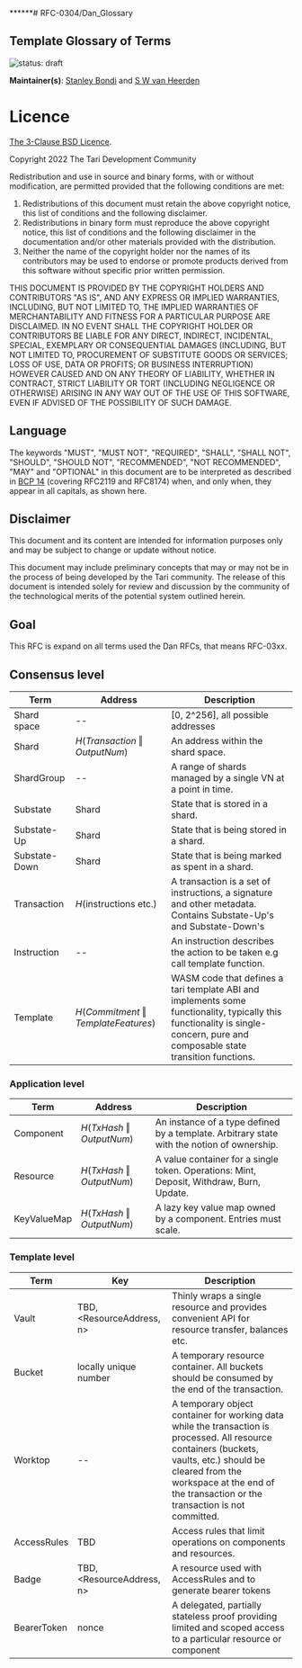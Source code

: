 ******# RFC-0304/Dan_Glossary

## Template Glossary of Terms

![status: draft](theme/images/status-draft.svg)

**Maintainer(s)**: [Stanley Bondi](https://github.com/sdbondi) and [S W van Heerden](https://github.com/SWvheerden)
# Licence

[The 3-Clause BSD Licence](https://opensource.org/licenses/BSD-3-Clause).

Copyright 2022 The Tari Development Community

Redistribution and use in source and binary forms, with or without modification, are permitted provided that the
following conditions are met:

1. Redistributions of this document must retain the above copyright notice, this list of conditions and the following
   disclaimer.
2. Redistributions in binary form must reproduce the above copyright notice, this list of conditions and the following
   disclaimer in the documentation and/or other materials provided with the distribution.
3. Neither the name of the copyright holder nor the names of its contributors may be used to endorse or promote products
   derived from this software without specific prior written permission.

THIS DOCUMENT IS PROVIDED BY THE COPYRIGHT HOLDERS AND CONTRIBUTORS "AS IS", AND ANY EXPRESS OR IMPLIED WARRANTIES,
INCLUDING, BUT NOT LIMITED TO, THE IMPLIED WARRANTIES OF MERCHANTABILITY AND FITNESS FOR A PARTICULAR PURPOSE ARE
DISCLAIMED. IN NO EVENT SHALL THE COPYRIGHT HOLDER OR CONTRIBUTORS BE LIABLE FOR ANY DIRECT, INDIRECT, INCIDENTAL,
SPECIAL, EXEMPLARY OR CONSEQUENTIAL DAMAGES (INCLUDING, BUT NOT LIMITED TO, PROCUREMENT OF SUBSTITUTE GOODS OR
SERVICES; LOSS OF USE, DATA OR PROFITS; OR BUSINESS INTERRUPTION) HOWEVER CAUSED AND ON ANY THEORY OF LIABILITY,
WHETHER IN CONTRACT, STRICT LIABILITY OR TORT (INCLUDING NEGLIGENCE OR OTHERWISE) ARISING IN ANY WAY OUT OF THE USE OF
THIS SOFTWARE, EVEN IF ADVISED OF THE POSSIBILITY OF SUCH DAMAGE.

## Language

The keywords "MUST", "MUST NOT", "REQUIRED", "SHALL", "SHALL NOT", "SHOULD", "SHOULD NOT", "RECOMMENDED",
"NOT RECOMMENDED", "MAY" and "OPTIONAL" in this document are to be interpreted as described in
[BCP 14](https://tools.ietf.org/html/bcp14) (covering RFC2119 and RFC8174) when, and only when, they appear in all capitals, as
shown here.

## Disclaimer

This document and its content are intended for information purposes only and may be subject to change or update
without notice.

This document may include preliminary concepts that may or may not be in the process of being developed by the Tari
community. The release of this document is intended solely for review and discussion by the community of the
technological merits of the potential system outlined herein.

## Goal

This RFC is expand on all terms used the Dan RFCs, that means RFC-03xx. 


## Consensus level

| Term         | Address                                         | Description                                                                                                                                                                    | 
|--------------|-------------------------------------------------|--------------------------------------------------------------------------------------------------------------------------------------------------------------------------------|
| Shard space  | --                                              | [0, 2^256], all possible addresses                                                                                                                                             |
| Shard        | $H(Transaction \mathbin\Vert OutputNum)$        | An address within the shard space.                                                                                                                                             |
| ShardGroup   | --                                              | A range of shards managed by a single VN at a point in time.                                                                                                                   |
| Substate     | Shard                                           | State that is stored in a shard.                                                                                                                                               |
| Substate-Up  | Shard                                           | State that is being stored in a shard.                                                                                                                                         |
| Substate-Down| Shard                                           | State that is being marked as spent in a shard.                                                                                                                                |
| Transaction  | $H(\text{instructions etc.})$                   | A transaction is a set of instructions, a signature and other metadata. Contains Substate-Up's and Substate-Down's                                                             |
| Instruction  | --                                              | An instruction describes the action to be taken e.g call template function.                                                                                                    |
| Template     | $H(Commitment \mathbin\Vert  TemplateFeatures)$ | WASM code that defines a tari template ABI and implements some functionality, typically this functionality is single-concern, pure and composable state transition functions.  |

### Application level

| Term        | Address                             | Description                                                                                | 
|-------------|-------------------------------------|--------------------------------------------------------------------------------------------|
| Component   | $H(TxHash \mathbin\Vert OutputNum)$ | An instance of a type defined by a template. Arbitrary state with the notion of ownership. |
| Resource    | $H(TxHash \mathbin\Vert OutputNum)$ | A value container for a single token. Operations: Mint, Deposit, Withdraw, Burn, Update.   |
| KeyValueMap | $H(TxHash \mathbin\Vert OutputNum)$ | A lazy key value map owned by a component. Entries must scale.                             |

### Template level

| Term        | Key                       | Description                                                                                                                                                                                                                               | 
|-------------|---------------------------|-------------------------------------------------------------------------------------------------------------------------------------------------------------------------------------------------------------------------------------------|
| Vault       | TBD, <ResourceAddress, n> | Thinly wraps a single resource and provides convenient API for resource transfer, balances etc.                                                                                                                                           |
| Bucket      | locally unique number     | A temporary resource container. All buckets should be consumed by the end of the transaction.                                                                                                                                             |
| Worktop     | --                        | A temporary object container for working data while the transaction is processed. All resource containers (buckets, vaults, etc.) should be cleared from the workspace at the end of the transaction or the transaction is not committed. |
| AccessRules | TBD                       | Access rules that limit operations on components and resources.                                                                                                                                                                           |
| Badge       | TBD, <ResourceAddress, n> | A resource used with AccessRules and to generate bearer tokens                                                                                                                                                                            |
| BearerToken | nonce                     | A delegated, partially stateless proof providing limited and scoped access to a particular resource or component                                                                                                                          |